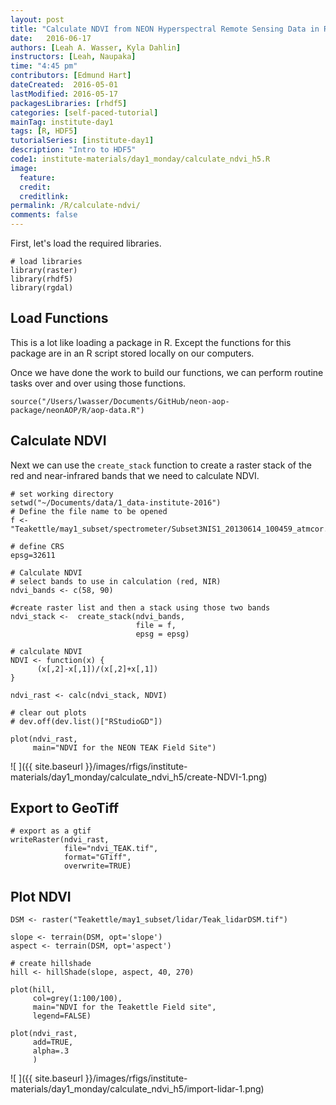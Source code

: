 ```yaml
---
layout: post
title: "Calculate NDVI from NEON Hyperspectral Remote Sensing Data in R"
date:   2016-06-17
authors: [Leah A. Wasser, Kyla Dahlin]
instructors: [Leah, Naupaka]
time: "4:45 pm"
contributors: [Edmund Hart]
dateCreated:  2016-05-01
lastModified: 2016-05-17
packagesLibraries: [rhdf5]
categories: [self-paced-tutorial]
mainTag: institute-day1
tags: [R, HDF5]
tutorialSeries: [institute-day1]
description: "Intro to HDF5"
code1: institute-materials/day1_monday/calculate_ndvi_h5.R
image:
  feature: 
  credit: 
  creditlink:
permalink: /R/calculate-ndvi/
comments: false
---
```


First, let's load the required libraries.


    # load libraries
    library(raster)
    library(rhdf5)
    library(rgdal)

## Load Functions

This is a lot like loading a package in R. Except the functions for this package
are in an R script stored locally on our computers. 

Once we have done the work to build our functions, we can perform routine tasks
over and over using those functions.


    source("/Users/lwasser/Documents/GitHub/neon-aop-package/neonAOP/R/aop-data.R")


## Calculate NDVI

Next we can use the `create_stack` function to create a raster stack of the
red and near-infrared bands that we need to calculate NDVI.


    # set working directory
    setwd("~/Documents/data/1_data-institute-2016")
    # Define the file name to be opened
    f <- "Teakettle/may1_subset/spectrometer/Subset3NIS1_20130614_100459_atmcor.h5"
    
    # define CRS
    epsg=32611
    
    # Calculate NDVI
    # select bands to use in calculation (red, NIR)
    ndvi_bands <- c(58, 90)
    
    #create raster list and then a stack using those two bands
    ndvi_stack <-  create_stack(ndvi_bands,
                                file = f,
                                epsg = epsg)
    
    # calculate NDVI
    NDVI <- function(x) {
    	  (x[,2]-x[,1])/(x[,2]+x[,1])
    }
    
    ndvi_rast <- calc(ndvi_stack, NDVI)
    
    # clear out plots
    # dev.off(dev.list()["RStudioGD"])
    
    plot(ndvi_rast, 
         main="NDVI for the NEON TEAK Field Site")

![ ]({{ site.baseurl }}/images/rfigs/institute-materials/day1_monday/calculate_ndvi_h5/create-NDVI-1.png)

## Export to GeoTiff


    # export as a gtif
    writeRaster(ndvi_rast, 
                file="ndvi_TEAK.tif", 
                format="GTiff", 
                overwrite=TRUE)

## Plot NDVI


    DSM <- raster("Teakettle/may1_subset/lidar/Teak_lidarDSM.tif")  
    
    slope <- terrain(DSM, opt='slope')
    aspect <- terrain(DSM, opt='aspect')
    
    # create hillshade
    hill <- hillShade(slope, aspect, 40, 270)
    
    plot(hill,
         col=grey(1:100/100),
         main="NDVI for the Teakettle Field site",
         legend=FALSE)
    
    plot(ndvi_rast, 
         add=TRUE,
         alpha=.3
         )

![ ]({{ site.baseurl }}/images/rfigs/institute-materials/day1_monday/calculate_ndvi_h5/import-lidar-1.png)



